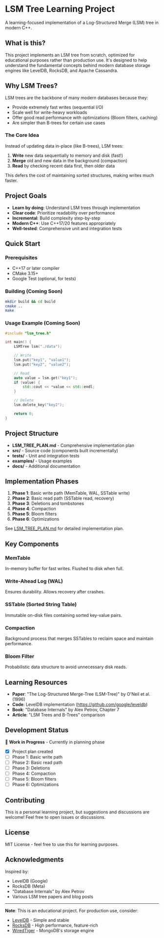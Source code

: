 # LSM Tree Learning Project

A learning-focused implementation of a Log-Structured Merge (LSM) tree in modern C++.

## What is this?

This project implements an LSM tree from scratch, optimized for educational purposes rather than production use. It's designed to help understand the fundamental concepts behind modern database storage engines like LevelDB, RocksDB, and Apache Cassandra.

## Why LSM Trees?

LSM trees are the backbone of many modern databases because they:
- Provide extremely fast writes (sequential I/O)
- Scale well for write-heavy workloads
- Offer good read performance with optimizations (Bloom filters, caching)
- Are simpler than B-trees for certain use cases

### The Core Idea

Instead of updating data in-place (like B-trees), LSM trees:
1. **Write** new data sequentially to memory and disk (fast!)
2. **Merge** old and new data in the background (compaction)
3. **Read** by checking recent data first, then older data

This defers the cost of maintaining sorted structures, making writes much faster.

## Project Goals

- **Learn by doing**: Understand LSM trees through implementation
- **Clear code**: Prioritize readability over performance
- **Incremental**: Build complexity step-by-step
- **Modern C++**: Use C++17/20 features appropriately
- **Well-tested**: Comprehensive unit and integration tests

## Quick Start

### Prerequisites

- C++17 or later compiler
- CMake 3.15+
- Google Test (optional, for tests)

### Building (Coming Soon)

```bash
mkdir build && cd build
cmake ..
make
```

### Usage Example (Coming Soon)

```cpp
#include "lsm_tree.h"

int main() {
    LSMTree lsm("./data");

    // Write
    lsm.put("key1", "value1");
    lsm.put("key2", "value2");

    // Read
    auto value = lsm.get("key1");
    if (value) {
        std::cout << *value << std::endl;
    }

    // Delete
    lsm.delete_key("key2");

    return 0;
}
```

## Project Structure

- **LSM_TREE_PLAN.md** - Comprehensive implementation plan
- **src/** - Source code (components built incrementally)
- **tests/** - Unit and integration tests
- **examples/** - Usage examples
- **docs/** - Additional documentation

## Implementation Phases

1. **Phase 1**: Basic write path (MemTable, WAL, SSTable write)
2. **Phase 2**: Basic read path (SSTable read, recovery)
3. **Phase 3**: Deletions and tombstones
4. **Phase 4**: Compaction
5. **Phase 5**: Bloom filters
6. **Phase 6**: Optimizations

See [LSM_TREE_PLAN.md](LSM_TREE_PLAN.md) for detailed implementation plan.

## Key Components

### MemTable
In-memory buffer for fast writes. Flushed to disk when full.

### Write-Ahead Log (WAL)
Ensures durability. Allows recovery after crashes.

### SSTable (Sorted String Table)
Immutable on-disk files containing sorted key-value pairs.

### Compaction
Background process that merges SSTables to reclaim space and maintain performance.

### Bloom Filter
Probabilistic data structure to avoid unnecessary disk reads.

## Learning Resources

- **Paper**: "The Log-Structured Merge-Tree (LSM-Tree)" by O'Neil et al. (1996)
- **Code**: LevelDB implementation (https://github.com/google/leveldb)
- **Book**: "Database Internals" by Alex Petrov, Chapter 7
- **Article**: "LSM Trees and B-Trees" comparison

## Development Status

🚧 **Work in Progress** - Currently in planning phase

- [x] Project plan created
- [ ] Phase 1: Basic write path
- [ ] Phase 2: Basic read path
- [ ] Phase 3: Deletions
- [ ] Phase 4: Compaction
- [ ] Phase 5: Bloom filters
- [ ] Phase 6: Optimizations

## Contributing

This is a personal learning project, but suggestions and discussions are welcome! Feel free to open issues or discussions.

## License

MIT License - feel free to use this for learning purposes.

## Acknowledgments

Inspired by:
- LevelDB (Google)
- RocksDB (Meta)
- "Database Internals" by Alex Petrov
- Various LSM tree papers and blog posts

---

**Note**: This is an educational project. For production use, consider:
- [LevelDB](https://github.com/google/leveldb) - Simple and stable
- [RocksDB](https://github.com/facebook/rocksdb) - High performance, feature-rich
- [WiredTiger](https://github.com/wiredtiger/wiredtiger) - MongoDB's storage engine
